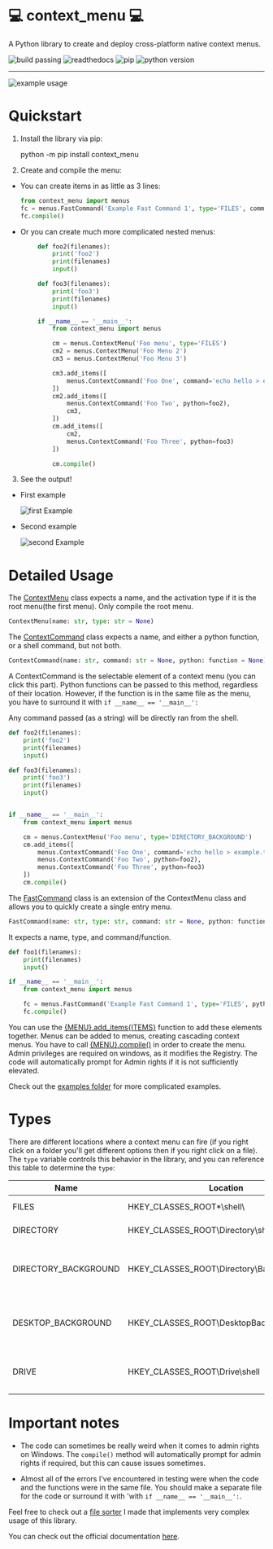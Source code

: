 # 💻 context_menu 💻

A Python library to create and deploy cross-platform native context menus.

![build passing](https://travis-ci.com/saleguas/context_menu.svg?token=STF1haAqx5Xq2x9zdkHH&branch=master)   ![readthedocs](https://img.shields.io/readthedocs/context_menu) ![pip](https://img.shields.io/badge/pip-context__menu-blue) ![python version](https://img.shields.io/pypi/pyversions/context_menu)

* * *

![example usage](media/thumbnail2.gif)

# Quickstart

1.  Install the library via pip:


    python -m pip install context_menu

2.  Create and compile the menu:

-   You can create items in as little as 3 lines:
    ```python
    from context_menu import menus
    fc = menus.FastCommand('Example Fast Command 1', type='FILES', command='echo Hello')
    fc.compile()
    ```
-   Or you can create much more complicated nested menus:

```Python
        def foo2(filenames):
            print('foo2')
            print(filenames)
            input()

        def foo3(filenames):
            print('foo3')
            print(filenames)
            input()

        if __name__ == '__main__':
            from context_menu import menus

            cm = menus.ContextMenu('Foo menu', type='FILES')
            cm2 = menus.ContextMenu('Foo Menu 2')
            cm3 = menus.ContextMenu('Foo Menu 3')

            cm3.add_items([
                menus.ContextCommand('Foo One', command='echo hello > example.txt'),
            ])
            cm2.add_items([
                menus.ContextCommand('Foo Two', python=foo2),
                cm3,
            ])
            cm.add_items([
                cm2,
                menus.ContextCommand('Foo Three', python=foo3)
            ])

            cm.compile()
```

3.  See the output!

-   First example

    ![first Example](media/first_example.png)

-   Second example

    ![second Example](media/second_example.png)

# Detailed Usage

The [ContextMenu](https://context-menu.readthedocs.io/en/latest/context_menu.html#context_menu.menus.ContextMenu) class expects a name, and the activation type if it is the root menu(the first menu). Only compile the root menu.

```Python
ContextMenu(name: str, type: str = None)
```

The [ContextCommand](https://context-menu.readthedocs.io/en/latest/context_menu.html#context_menu.menus.ContextCommand) class expects a name, and either a python function, or a shell command, but not both.

```Python
ContextCommand(name: str, command: str = None, python: function = None)
```

A ContextCommand is the selectable element of a context menu (you can click this part). Python functions can be passed to this method, regardless of their location. However, if the function is in the same file as the menu, you have to surround it with `if __name__ == '__main__':`

Any command passed (as a string) will be directly ran from the shell.

```Python
def foo2(filenames):
    print('foo2')
    print(filenames)
    input()

def foo3(filenames):
    print('foo3')
    print(filenames)
    input()


if __name__ == '__main__':
    from context_menu import menus

    cm = menus.ContextMenu('Foo menu', type='DIRECTORY_BACKGROUND')
    cm.add_items([
        menus.ContextCommand('Foo One', command='echo hello > example.txt'),
        menus.ContextCommand('Foo Two', python=foo2),
        menus.ContextCommand('Foo Three', python=foo3)
    ])
    cm.compile()
```

The [FastCommand](https://context-menu.readthedocs.io/en/latest/context_menu.html#context_menu.menus.FastCommand) class is an extension of the ContextMenu class and allows you to quickly create a single entry menu.

```python
FastCommand(name: str, type: str, command: str = None, python: function = None)
```

It expects a name, type, and command/function.

```python
def foo1(filenames):
    print(filenames)
    input()

if __name__ == '__main__':
    from context_menu import menus

    fc = menus.FastCommand('Example Fast Command 1', type='FILES', python=foo1)
    fc.compile()
```

You can use the [{MENU}.add_items{ITEMS}](https://context-menu.readthedocs.io/en/latest/context_menu.html#context_menu.menus.ContextMenu.add_items) function to add these elements together. Menus can be added to menus, creating cascading context menus. You have to call [{MENU}.compile()](https://context-menu.readthedocs.io/en/latest/context_menu.html#context_menu.menus.ContextMenu.compile) in order to create the menu. Admin privileges are required on windows, as it modifies the Registry. The code will automatically prompt for Admin rights if it is not sufficiently elevated.

Check out the [examples folder](examples) for more complicated examples.

# Types

There are different locations where a context menu can fire (if you right click on a folder you'll get different options then if you right click on a file).  The `type` variable controls this behavior in the library, and you can reference this table to determine the `type`:

| Name                 | Location                                        | Action                                   |
| -------------------- | ----------------------------------------------- | ---------------------------------------- |
| FILES                | HKEY_CLASSES_ROOT\*\\shell\\                    | Opens on a file                          |
| DIRECTORY            | HKEY_CLASSES_ROOT\\Directory\\shell             | Opens on a directory                     |
| DIRECTORY_BACKGROUND | HKEY_CLASSES_ROOT\\Directory\\Background\\shell | Opens on the background of the Directory |
| DESKTOP_BACKGROUND   | HKEY_CLASSES_ROOT\\DesktopBackground\\Shell     | Opens on the background of the Desktop   |
| DRIVE                | HKEY_CLASSES_ROOT\\Drive\\shell                 | Opens on the drives(think USBs)          |

# Important notes

-   The code can sometimes be really weird when it comes to admin rights on Windows. The `compile()` method will automatically prompt for admin rights if required, but this can cause issues sometimes.

-   Almost all of the errors I've encountered in testing were when the code and the functions were in the same file. You should make a separate file for the code or surround it with 'with `if __name__ == '__main__':`.

Feel free to check out a [file sorter](https://github.com/saleguas/freshen) I made that implements very complex usage of this library.

You can check out the official documentation [here](https://context-menu.readthedocs.io/en/latest/index.html).
